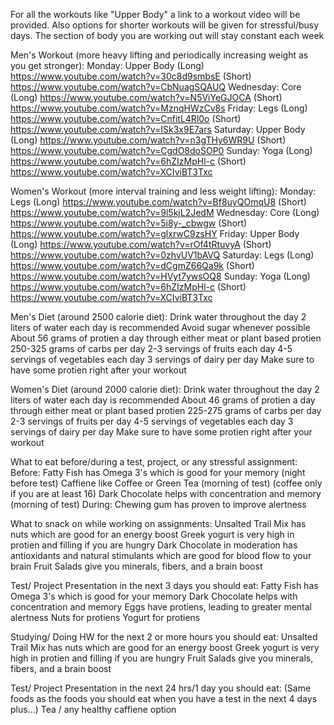 For all the workouts like "Upper Body" a link to a workout video will be provided. 
Also options for shorter workouts will be given for stressful/busy days. The section of body you are working out will stay constant each week 

Men's Workout (more heavy lifting and periodically increasing weight as you get stronger):
Monday: Upper Body (Long) https://www.youtube.com/watch?v=30c8d9smbsE (Short) https://www.youtube.com/watch?v=CbNuagSQAUQ
Wednesday: Core (Long) https://www.youtube.com/watch?v=N5ViYeGJOCA (Short) https://www.youtube.com/watch?v=MznqHWzCv8s
Friday: Legs (Long) https://www.youtube.com/watch?v=CnfitL4Rl0o (Short) https://www.youtube.com/watch?v=ISk3x9E7ars
Saturday: Upper Body (Long) https://www.youtube.com/watch?v=n3gTHy6WR9U (Short) https://www.youtube.com/watch?v=CgdO8doSOP0
Sunday: Yoga (Long) https://www.youtube.com/watch?v=6hZIzMpHl-c (Short) https://www.youtube.com/watch?v=XCIviBT3Txc

Women's Workout (more interval training and less weight lifting):
Monday: Legs (Long) https://www.youtube.com/watch?v=Bf8uyQOmqU8 (Short) https://www.youtube.com/watch?v=9l5kjL2JedM
Wednesday: Core (Long) https://www.youtube.com/watch?v=5i8y-_cbwgw (Short) https://www.youtube.com/watch?v=glxrwC9zsHY
Friday: Upper Body (Long) https://www.youtube.com/watch?v=rOf4tRtuvyA (Short) https://www.youtube.com/watch?v=0zhvUV1bAVQ
Saturday: Legs (Long) https://www.youtube.com/watch?v=dCgmZ66Qa9k (Short) https://www.youtube.com/watch?v=HVyt7ywsOQ8
Sunday: Yoga (Long) https://www.youtube.com/watch?v=6hZIzMpHl-c (Short) https://www.youtube.com/watch?v=XCIviBT3Txc

Men's Diet (around 2500 calorie diet):
Drink water throughout the day
2 liters of water each day is recommended
Avoid sugar whenever possible
About 56 grams of protien a day through either meat or plant based protien
250-325 grams of carbs per day
2-3 servings of fruits each day
4-5 servings of vegetables each day
3 servings of dairy per day
Make sure to have some protien right after your workout

Women's Diet (around 2000 calorie diet):
Drink water throughout the day
2 liters of water each day is recommended
About 46 grams of protien a day through either meat or plant based protien
225-275 grams of carbs per day
2-3 servings of fruits per day
4-5 servings of vegetables each day
3 servings of dairy per day
Make sure to have some protien right after your workout

What to eat before/during a test, project, or any stressful assignment:
Before:
Fatty Fish has Omega 3's which is good for your memory (night before test)
Caffiene like Coffee or Green Tea (morning of test) (coffee only if you are at least 16)
Dark Chocolate helps with concentration and memory (morning of test)
During:
Chewing gum has proven to improve alertness

What to snack on while working on assignments:
Unsalted Trail Mix has nuts which are good for an energy boost
Greek yogurt is very high in protien and filling if you are hungry
Dark Chocolate in moderation has antioxidants and natural stimulants which are good for blood flow to your brain
Fruit Salads give you minerals, fibers, and a brain boost

Test/ Project Presentation in the next 3 days you should eat:
Fatty Fish has Omega 3's which is good for your memory
Dark Chocolate helps with concentration and memory
Eggs have protiens, leading to greater mental alertness
Nuts for protiens
Yogurt for protiens

Studying/ Doing HW for the next 2 or more hours you should eat:
Unsalted Trail Mix has nuts which are good for an energy boost
Greek yogurt is very high in protien and filling if you are hungry
Fruit Salads give you minerals, fibers, and a brain boost

Test/ Project Presentation in the next 24 hrs/1 day you should eat:
(Same foods as the foods you should eat when you have a test in the next 4 days plus...)
Tea / any healthy caffiene option